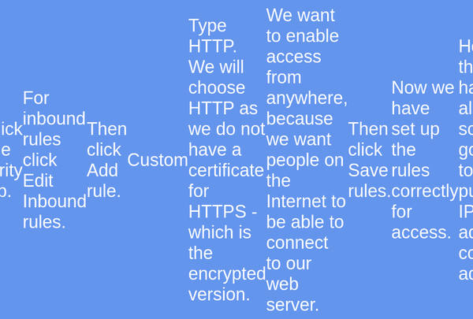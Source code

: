 
 **Amazon EC2**
 
<br>


**Introduction**

Amazon EC2 enables us to deploy virtual servers in the cloud, which is basically virtual machines. We call them instances in EC2. We can launch instances running Windows, Linux and there are even options to launch macOS hosts as well. 
AWS provide management for the underlying platform. Including the hardware, the virtualisation layer and they expose the controls for us to then deploy our instances. 
They also have a service called Amazon EC2 Auto Scaling, for automatically launching and terminating instances. Based on things like performance metrics or a schedule. So we can automatically scale the amount of instances running our application we need at any point in time.
Then we can put a load balancer in front, using the Elastic Load Balancing service as well.


**Amazon EC2 Overview**   

I'm going to cover the Amazon Elastic Compute Cloud, EC2. EC2 is a service in which we can run EC2 instances in the Cloud and EC2 instances are basically virtual servers. So when we learned about virtualization earlier, this is exactly what we're talking about here. So there's a host server in the AWS data centre or of course, there are hundreds and thousands of these things. And AWS manage those host servers and they run their own virtualization. They use a combination of Zen and Nitro, those are different hypervisors that they use. That's the virtualization layer. We then get to launch EC2 instances, we manage the instance. So here, for example, I have an EC2 instance and it has a certain amount of hardware assigned to it. Of course, we get to choose that. And the way that we choose how much hardware is assigned to our instance is by choosing an instance type.  There are instance families and then within each family there's instance types and they come with varying combinations of CPU, memory, storage and also networking capabilities. So here I've got one with Windows. There are other options as well. Mainly with EC2, you're choosing Windows or Linux. There is a version of EC2 where you can launch a MacOS operating system. It's basically a dedicated piece of hardware. It's quite expensive to run compared to Windows and Linux instances. But it is there for use cases where you need MacOS. So, essentially EC2 is a virtualization stack. It's infrastructure as a service or IaaS. AWS are managing the underlying infrastructure and all we have to do is manage from the operating system upwards. So we get to launch our instances, choose the operating system, choose what the hardware is that we want to be assigned depending of course on our workload and our requirements. And then we manage that operating system and the applications that are running on top of it. 
 ![3](https://github.com/user-attachments/assets/b9d254db-ebb0-4abb-90a5-e664898ba748)


Networking is quite important to understand when it comes to EC2.So let's just look firstly, at the IP address options. We can have a public IP address. If you launch an instance into a public subnet, we'll cover that more shortly. Then by default, it's going to receive a public IP address. Now that means that you can communicate on the internet and you can also have your instance accessible from the internet. So if it's a web server, for example, of course, that's what you're going to want. Now, the thing to know about the public IP address is that they are lost when the instance is stopped. So, if you stop and start your instance. It's going to gain a new public IP address. These are for public subnets, there's no charge for using them and they're actually associated with a private address on the instance. In fact, in the operating system of the instance, if you try to find out what the IP address is, by running a command like ip config or if config, you're not going see the public address.  It's actually mapped externally to the operating system through the elastic network interface. What you will see on the instance is a private IP address. So all instances always have private IP addresses and those are retained when the instance has stopped and then started back up again. And therefore for public and private subnets, it doesn't matter. You always have private addresses. The third type of IP address is the Elastic IP address. This is a static public IP address. So if you need a static public address, then this is what you need to use. Now, you are charged if they're not used. So if you have an Elastic IP address, but your instance is not running or it's not associated with an instance or a Load Balancer, then you are actually imposed a small hourly charge. Also, even while your instance is running. If you have more than one Elastic IP address associated with it, you do pay for those additional ones as well. Now these are again like the Public IP, they're kind of externally mapped through the elastic network interface. So your operating system still has to have the private IP address. And there's an association between the two. These can be moved between instances and elastic network adapters as well.
![1](https://github.com/user-attachments/assets/f80346a2-680c-4f40-be56-6f1ddf15b625)

 


So let's have a look at public and private deployments. Here, we have a VPC, we have an availability zone and we have a public and a private subnet. When we launch our instances, we can choose which subnets and which availability zones we want to launch them into. So here I've launched one in a public subnet. So it's going to have either a public IP or an Elastic IP associated with it. We then have something called an Internet gateway. This is attached to the VPC. The Internet gateway is the pathway out to the internet. Now, subnets have route tables associated with them. This one here you can see it has a local route that's for the overall IP address block range for the VPC. That's called the cider block. So this is the cider block of the VPC. And what this means is that any connections to any IP addresses within this range are going to be routed internally within the VPC locally. Then everything else, the all zeros means everything else is going to go to the Internet gateway ID that's going to actually map to a specific ID for the individual Internet gateway that's associated with this particular VPC. So now the instance can communicate via the Internet gateway out to the Internet. Now, because this is an instance in a public subnet, we can also connect from the Internet to the instance. So if it's a web server, for example, then computers on the Internet will be able to communicate with it and they come in through the Internet gateway. 
 ![3](https://github.com/user-attachments/assets/4929e01c-bf9c-4480-9385-ee016bbe4c58)



Now we can also launch our instances into private subnets. When we do that, they won't have any Internet connectivity at all by default, and they'll only have private IP addresses. There are no public addresses assigned in a private subnet. Now, that's good for many use cases. We want to use this as much as possible. We want to deploy our instances into private subnets whenever we can, even if they're public facing, because we can put a load balancer into the public subnets. So that's a topic for later on. But you want to try and use private subnets as much as possible for security reasons. Now, sometimes our instances still need to connect to the outside world. They might connect to a public service or they might just simply need to download some updates from the Internet. For that we can deploy something called a NAT gateway. This is an AWS managed device. The private subnet will have a separate route table because we don't want to have the Internet gateway id in the route table that's associated with the private subnet. So we always create separate route tables for the private subnets. And now what we're going to do is say that everything else. So everything outside of the local address range is going to go via the NAT gateway. So then what happens is the instance is going to connect using private IP addresses to the NAT gateway. But the NAT gateway also has an Elastic IP. So a public IP address which allows it to communicate with the outside world. So the outbound traffic can now go via the NAT gateway. But there's no inbound connectivity allowed to the EC2 instance. NAT gateways only allow outbound traffic. So those are a few fundamentals that are important to understand. Of course, the next thing to do is to go and start launching EC2 instances to see this service in action.









**Launching Amazon EC2 Instances**

We are going to launch virtual servers on AWS using the Amazon EC2 service.
We will launch a Linux instance and a Windows instance.

When we are launching EC2 instance, we need to first select our instance type.
There are lots of different instance types and they come with varying amounts of CPU, memory and storage. So we will pay depending on the amount of those resources we require. 

The instance type defines the hardware profile and therefore the cost. We also need to select an Amazon Machine Image (AMI). The AMIs defines which operating system we want to use and how it is being configured. It might have for example an application pre-installed on it. You can choose an AMI that has Windows with a Microsoft SQL Server database installed, as an example.
So the AMI define the configuration of the instance, including the operating system and any software that is installed. And how the virtual drives, the EBS volumes are defined. These are backed by what is called a snapshot. So the actual data is stored in a snapshot. Snapshots are actually taken from live instances, as a kind of backup. Then we create an AMI from them and we can keep launching more instances that are the same as the original. So a snapshot is a point in time backup of an EC2 instance. Once we have done that, we can create our own customised AMIs. So for example we might launch an existing AMI, we might make some customisations to it. And then create our own AMI that we can then launch instances from, later on. 

![3](https://github.com/user-attachments/assets/29c7adf6-90b6-472e-bbcc-6c9f5f994b8f)






In the Amazon console – go to EC2.
Click on Launch Instance.

![4](https://github.com/user-attachments/assets/4e0861a6-e8b0-4f0d-b03d-7f324c37c6c5) 

You can name your instance if you want – it is optional.

![5](https://github.com/user-attachments/assets/294df4f4-ec12-4281-8e19-2ddde3adb022)

Further down, you can see the Application and OS images (Amazon Machine Image)
By default it selected the Amazon Linux – that is a version of Linux that has been customised by AWS. It includes variety of things, like certain agents and the command line interface for AWS. The Amazon Linux AMI has been customised by AWS and it includes certain agents and the AWS command line interface. 

Here we have chosen the Amazon Linux 2023 AMI, which has been selected for us.

![6](https://github.com/user-attachments/assets/10c24271-da78-4764-b453-a13511008343)


 
It says free tier eligible – which is good news.


If we scroll down a little, we have the instance type.

![1](https://github.com/user-attachments/assets/9ecbcb39-1e52-418f-a6b7-8cc2e52aff87)


 
The t2.micro has been selected by default. (Also free tier eligible)

If you want to change it, you can click the little arrow. 

![2](https://github.com/user-attachments/assets/44950845-0f1f-4561-926a-fc0c156aa0f9)

 

And you can choose from the list of options. But we will leave it as is.

![3](https://github.com/user-attachments/assets/e84dd512-57f6-45f6-86ce-c68861a75c7f)

 


Next we have the key pair. Key pairs are used for connecting to our instances using the secure shell, if we are connecting from outside AWS.

![4](https://github.com/user-attachments/assets/a8217238-019e-4af3-b7c7-af95f17c5010)

 

But we don’t have any key pairs, so we will create a new one.

![7](https://github.com/user-attachments/assets/8cd32cef-3064-48b6-b69b-2315eb50db3f)

 


We will leave the default RSA and .pem.

![1](https://github.com/user-attachments/assets/a4bc0d69-10fd-43cf-ada1-55bbf28f5306)

 

We will give it a name that is descriptive. For example dct-lab-training-us-east-1. (Suggest you name it to your region, if you decide to go by region or something else that is descriptive)

![2](https://github.com/user-attachments/assets/54c427aa-ec85-4dea-8f62-4c303b1d0d7f)

 
Then click create.

![4](https://github.com/user-attachments/assets/c17111a1-4cd7-4e95-9699-16ce94c94017)

 

What will then happen is it will download a file to your computer. It is using cryptography – public and private keys. The private key is being downloaded to your computer; it is probably in your downloads directory. 
Make sure you move it somewhere, you can find it later on and where it is kept securely - because it is sensitive information. Anybody with that particular file will be able to connect to your instances and manage them. 

Next for network settings we will leave some of the defaults here.

![1](https://github.com/user-attachments/assets/cf1728f3-e659-45c4-8fb8-73653ac0d4ce)

 
But we need to create a new security group.
If you do it from here on the console, it will give it a weird name. 

![1](https://github.com/user-attachments/assets/c9fcc883-a755-4d65-bc4c-fafa516da79e)


So click on Edit
 






Then you can give it a name.

![2](https://github.com/user-attachments/assets/389f508b-364b-47fb-b44c-6474e67fd783)

 

We will call it – WebAccess.

![3](https://github.com/user-attachments/assets/613e814e-3f91-4e34-b35a-3b030e38bdf8)

 

We will copy the name into the description.

![4](https://github.com/user-attachments/assets/1b74004d-8912-429c-ba6c-fd7595a71e2a)

 

Then we have ssh – secure shell

![6](https://github.com/user-attachments/assets/880a5c92-96fd-48df-944b-d615ccb92a3b)

 

It’s going to allow any source address. The 0s mean any source IP address.

![1](https://github.com/user-attachments/assets/ae13282c-e6e5-4399-9a65-f2839916e5ec)

 



Scroll down a bit and leave the Configure storage section as defaults.

![2](https://github.com/user-attachments/assets/1ff6bf32-b359-48b1-bb69-9084427ffb6c)

 

That is all we need for now. There is some advanced details/options. We will look at that in another lesson. 

We just want 1 instance and the summary is fine.
Then click Launch instance.

![3](https://github.com/user-attachments/assets/76c21a38-6a65-464b-b5cc-bfc94764b7e9)

 







So the instance is launching. 

![4](https://github.com/user-attachments/assets/e42a3c8c-51da-4d22-a289-c61a29681e19)

 

We can click on View all instances, and we can see it is pending. That should change to a running state soon.

![5](https://github.com/user-attachments/assets/51f0a9da-e9ed-4854-87f7-db2caba8cd9c)

 

You can see lots of information by clicking on the instance.

![6](https://github.com/user-attachments/assets/ef0b99d9-87a7-48fa-9028-a807e148a7fc)

 
Now you can see its Instance ID – a unique identifier. Public IP address, the Private IP address. It also has a Public and Private DNS name that we can use. 





There are also varies tabs for Monitoring information. We can see the Security group we assigned. It is essentially the firewall that is allowing access on port 22 in this case.

![7](https://github.com/user-attachments/assets/3fd2a354-0a9b-4d24-beb9-0b7dcf3cfe68)

 

There is lots of Networking information. We can see it is in the us-east-1d Availability Zone.

![1](https://github.com/user-attachments/assets/7a01084d-7a77-4285-9c9f-cf53821f915c)

 

This will be deployed in our default Virtual Private Cloud.

![2](https://github.com/user-attachments/assets/d3ed7a24-036e-4c22-aa59-bab1d8b84184)

  


This is running – lets launch another instance.

![3](https://github.com/user-attachments/assets/3e738192-a2c9-4218-9a55-5f4af7646549)

 


We will call it Windows-Server.

![4](https://github.com/user-attachments/assets/0a07bef0-5ceb-41fb-bdd6-79b9f32d7f04)

  

Scroll down and chose the Windows AMI

![5](https://github.com/user-attachments/assets/34976161-2ccd-4dc6-adb2-3e017528419e)

 

If you were to click Browse more AMIs.

![6](https://github.com/user-attachments/assets/1c62efb7-144b-4427-9bb2-c3dc05322f0c)

 

---------------------------------------------------------------------------------------------------------

You are able to see Quickstart AMIs, My AMIs, AWS Marketplace AMIs and Community AMIs.

![7](https://github.com/user-attachments/assets/fca583ac-43c3-4ed6-a4aa-396c1617d2ad)

 

My AMIs is if you have your own custom AMIs.
AWS Marketplace AMIs – this will show you lots of AMIs that includes varies software like VPN servers, Backup & Recovery software, networking, firewall – like Palo Alto, Splunk Enterprise etc. That are built into the instance. You will typically pay higher rate for these, because the software charges are going to be included, however that is not always the case.
CommunityAMIs which are AMIs that people in the community have created and shared for everyone else to use.

![8](https://github.com/user-attachments/assets/40453c1f-4c5d-4568-ad13-167d1e2cf967)

 
----------------------------------------------------------------------------------------------------------------









We will go back to this screen and click on Windows.

![9](https://github.com/user-attachments/assets/d6a3d644-f62a-4d86-b9a6-0b5065b37cd3)

 
It chooses the Microsoft Windows Server Base. 

Again we will select the t2.micro

![1](https://github.com/user-attachments/assets/7b156ba4-ad47-44ba-ad65-af8855520698)

 

For the Key pair, it is very important for the Windows instances that we select this.

![2](https://github.com/user-attachments/assets/2d154455-2f50-448c-8e41-ab75f0673e25)

 


We don’t always need to assign a key pair for our Linux instances, because we can often use a service called CloudShell to connect to them. If we want to connect using the secure shell protocol. 

For Windows, in order to retrieve the password, we have to have a Key pair assigned.






Under Network settings we will select an existing security group and choose WebAccess.

![1](https://github.com/user-attachments/assets/b7930907-028c-4683-8787-a0157a60f939)

 

In this case WebAccess does not have the rule that we need to connect to Windows at this point in time. So we will edit that in a moment.

That is all you need for now so click on Launch instance.

![2](https://github.com/user-attachments/assets/651d853f-f64a-45d5-9c12-4c4311e062cd)

 


And we will have our Windows instance up and running shortly.
 
![3](https://github.com/user-attachments/assets/bf1879d4-ef64-44b2-8439-0084ca77d5c5)





I need to be able to connect to my Windows server and want to use the remote desktop protocol.
Under Security I can see that I have a security group and which has port 22 open.

![4](https://github.com/user-attachments/assets/c53fc494-b224-4d06-94ca-713b2ffa16a9)

 

That is not for the remote desktop protocol that is for the Linux server when we use the secure shell protocol. 

You can click on the security group to edit it.

![5](https://github.com/user-attachments/assets/07e7be32-c66a-42e3-bd84-9a35bf2f126a)

 
Or on the left hand side under network and security you can select security groups.

![6](https://github.com/user-attachments/assets/c5f60f50-bc19-4004-807c-7ba19085b49e)

 

And you can find the same security group here.

![7](https://github.com/user-attachments/assets/8f487c5b-57bc-41db-a7c9-307bbf5989ce)

 
We will click on the relevant security group ID.

![8](https://github.com/user-attachments/assets/aa618b4e-e61c-4a95-ab56-1bbdb0cbb5fe)

 


We have Inbound and Outbound rules.

![9](https://github.com/user-attachments/assets/e72832a5-6c82-48c7-912d-f99648fa88eb)

 

I only want to edit the inbound rules at the moment.
So we will click Edit inbound rules.

![1](https://github.com/user-attachments/assets/fe1c170d-4a1e-4cf2-a89c-005bf00e3533)

 

Click Add rule.

![2](https://github.com/user-attachments/assets/e6e62b61-3156-4fee-922e-8c35ebe77610)

 
Click on the drop down.

![3](https://github.com/user-attachments/assets/d798675e-5168-4bb8-ac52-41763335fab9)

 

Type in RDP to easily find the RDP protocol.

![4](https://github.com/user-attachments/assets/4ab14ca7-b5c6-42d8-b0b7-d771a529faf2)

 

Which will allow access on port 3389 and select to Anywhere IPv4.

![5](https://github.com/user-attachments/assets/a49fd6cb-9031-4427-9680-5b07274a48d1)

 

Allowing any source address.

![6](https://github.com/user-attachments/assets/a2f179d7-9234-4c44-a83d-1d743dbbacc3)

 
Then Save rules.

![7](https://github.com/user-attachments/assets/8873d8b1-7502-4e95-a07c-ab0e1262b1a4)


 




**Connecting to Amazon EC2**

Here we will connect to our EC2 instances using the secure shell protocol and the RDP protocol. 

Make sure your Windows and Linux instances are running in EC2.

Back in the EC2 management console, I have selected the Linux server.

![1](https://github.com/user-attachments/assets/060d91fc-6eba-402c-ac0c-80fd300e2a43)

 


We can see that we have a public IP address and a public DNS address as well.

![2](https://github.com/user-attachments/assets/8e90d9e7-4074-49d9-8e98-5a5af6482cab)

 

So if we want to, we can use those to connect from the outside world.

Let’s have a look at the varies different ways we can connect.
If I click on Connect with the instance selected.

![3](https://github.com/user-attachments/assets/91b2dc8e-dc9e-4085-96d8-6f887033df1e)




We can now use the EC2 Instance Connect.

![4](https://github.com/user-attachments/assets/6f6d7060-a481-4be3-bfaf-006bde33ce27)

 

Or we can use Session Manager, this is using the Systems Manager service.
It is one of the features of System Manager. 

![5](https://github.com/user-attachments/assets/710a58ed-8513-45f2-bc18-04fb1e7e68da)

![6](https://github.com/user-attachments/assets/2cf2d006-face-4c27-955d-8022f989b219)


 
 
Gives us a very secure way of connecting, without opening any ports. 
We then have the SSH client, if you want to connect from your home computer, this is what you could use.

![7](https://github.com/user-attachments/assets/7c18b987-5676-49fa-92da-a17a191a2f43)

 
You would need your private key file.
Earlier we created a Key pair and it downloaded a file to our computer, that's the private key file. 
It actually gives the full command. The command is ssh –I “then the name of the pem file” that was the file that was downloaded, the key pair. Then ec2-user@ then we have the public DNS name or this could be the public IP address.
This would be the full command you need to connect from your home computer.

![8](https://github.com/user-attachments/assets/30563623-05f7-46da-b1ca-a123ab847f40)

 

It is recommended that if you are using Windows, that you install an SSH client. It is a feature Windows, so you just have to Google how to do that for your particular version of the operating system.

If you are on a Mac for example, you will always have a SSH client installed – same with Linux.






However, we are going to use the EC2 Instance Connect.

![1](https://github.com/user-attachments/assets/686c3aa2-c6b0-4785-aaba-27ad602dcdaf)


![2](https://github.com/user-attachments/assets/1de81852-3afd-48f7-9514-47ed0a3733f9)



 

We are going to use the connection type on the left.
The right hand one is for where our instances are within a private subnet – we would have to create an endpoint first.

However, our instances have been launched into the default VPC – which by default has public subnets only. That means that they have public addresses and we can connect to the instances directly from the internet.




The username has been specified as ec2-user - which is correct.

![3](https://github.com/user-attachments/assets/fdb9ef67-356e-408f-9ebd-469cd757bc41)

 

Then click on Connect.

![4](https://github.com/user-attachments/assets/178f91d6-7c9c-47ca-a0b6-27d9025607c7)


We are now connected to the command line on my EC2 instance.

![5](https://github.com/user-attachments/assets/cad5bf3b-22d9-4a23-bc3f-4c121b80286b)

 

If I were to run ifconfig, it shows me the IP addresses associated with the instance. 
Also, I should be able to ping google.com and get a response. That proves I can actually connect, and I would have to hit Ctrl c to stop the ping.

If you were to have any issues here, a little red banner comes up, saying it can’t connect.

There are two main things which you need to check. 









Firstly, you do need to have public IP address. 

![6](https://github.com/user-attachments/assets/e4b98c5b-655a-43f2-a65e-e6bb4d5b77f5)

 

Secondly, your instances must have port 22 open in its security group.
Click on Security, port 22 with the Source, should be all 0s. That is any source address. If you have those two selected then instance connect should work – with the Amazon Linux AMI.

![7](https://github.com/user-attachments/assets/db1066d4-3aa1-4819-85bc-1522e975cfde)

 
Now we are free to manage the server from the command line.

![8](https://github.com/user-attachments/assets/636364fb-b0ee-45cd-92d4-d10bfe11a017)

 

Next we will move on to Windows.

![9](https://github.com/user-attachments/assets/3b799e25-88fe-4178-b261-35e1fe542ca6)

 
For Windows we will select the server and click on connect.

The options are slightly different now.

![1](https://github.com/user-attachments/assets/e5add1a0-883e-4a52-847f-ac93d03ee8be)

 
There is an option for Session Manager – for remote PowerShell on the command line.
But we will use the RDP (Remote Desktop Protocol) client.

![2](https://github.com/user-attachments/assets/10630ef5-9c0f-4399-9ac1-2fe001f4b5d5)

 
What we can do here, is to download the remote desktop file. That will download a file to our computer – which we can utilise. Or we can add the information directly. 
For this exercise however, you will need the RDP client (software) on your computer.
If you are using Windows – it is easy – as there is already a RDP client installed. 
If you are using Mac, then you would have to download an installer. (on the Internet just search for RDP client Mac installer)

What we need to do is to Get password for login. 

![3](https://github.com/user-attachments/assets/ba1515df-c91a-41c8-86b6-ed2f7e06f9ef)

 

Firstly, however we will copy the Public DNS name. 

![4](https://github.com/user-attachments/assets/eee0f91e-9a24-42e4-bb06-99eacfe2817f)

 

We can see the username is Administrator.

![5](https://github.com/user-attachments/assets/ba1836e5-f472-4721-9466-0f8ac32eac3f)

 

Now with your remote desktop software, click Add PC.

![6](https://github.com/user-attachments/assets/b206d3bf-0342-4a69-99a7-5c0aed893f7d)
 
![7](https://github.com/user-attachments/assets/86524ea5-c967-436f-b78f-f107c9adba1d)


Enter this as the PC name and click on Add.

![1](https://github.com/user-attachments/assets/2f469ac1-02ec-40f7-8e23-ec647221a0a9)

 

What will happen now, it is going to connect and it will ask for the username and password.

![2](https://github.com/user-attachments/assets/d827ef69-56d5-40ab-b079-c74ae10855d3)

 

But we need to go and retrieve the password first, so click cancel – till we have that information.



To retrieve the password, click on Get password.

![3](https://github.com/user-attachments/assets/7713f4df-9a87-49a7-b75e-192ed3d4c76f)

![4](https://github.com/user-attachments/assets/08fe6396-4fa3-48b5-bf04-50926efd30cd)


Now we need to upload the private key file.

![5](https://github.com/user-attachments/assets/7485731f-848a-4801-bec4-24931b7f352a)

 

Here I have uploaded my private key file. That is the one you have downloaded previously – when you created the Key pair.

![6](https://github.com/user-attachments/assets/f74df4a7-8b11-4d4e-8a8d-ff87d2e97640)


You can select the file and it going to download all the contents for you. 

![1](https://github.com/user-attachments/assets/be7078e6-badf-413c-a308-d6f3b5c2215c)

 
Then click on Decrypt password.

![2](https://github.com/user-attachments/assets/f1f0610f-8ea6-454c-97c1-a2a4edff6f1b)
 

Now we are able to see the password.

![3](https://github.com/user-attachments/assets/e104b4eb-6859-4c30-8c50-2cd9b4654eec)

 

We know the username is Administrator, so copy the password.

Back in the RDP client – we will double click and put in the Administrator username and put in the password.

![4](https://github.com/user-attachments/assets/04f32b08-42df-4dc1-a55e-3634a51d0d3c)

![5](https://github.com/user-attachments/assets/02a33a7a-a528-4ae9-8653-e94423522505)

 
 
Click continue.

Then continue again.

![6](https://github.com/user-attachments/assets/d6141c23-4732-4675-9ee8-679080f9cfd2)

 

This should then connect you to the desktop of the server.

![7](https://github.com/user-attachments/assets/295378b1-bed6-4aae-a98c-486aab1649c1)

![8](https://github.com/user-attachments/assets/79c5aa44-51fb-45f9-aa0b-ef4124873c39)

 

We are being logged into the desktop of a Windows server on AWS.

![9](https://github.com/user-attachments/assets/f341690b-ee7a-467b-9be3-f92bb1abd63c)

 

So here we have the Windows desktop, and this server is now ready to administer.

![1](https://github.com/user-attachments/assets/98530297-bed2-45be-8511-b0f6ee913f7c)






As with the Linux server, it needs to have a certain port open so if it failed, you can go back and check -  by clicking on your Windows server.

![2](https://github.com/user-attachments/assets/5b89ce44-3acc-468f-a3ae-a78e6a44bbc1)

 


Select Security.
Make sure that port 3389 is open and the source has to be from anywhere. This is the Remote Desktop Protocol. 

![3](https://github.com/user-attachments/assets/33097f96-ed37-487c-9d27-cd9630965680)

![4](https://github.com/user-attachments/assets/782e2f2e-3177-45fe-9837-4c3c9954ec4f)
 


We have now launched two virtual servers in the Cloud, running Windows and Linux.


In your instances - under instance state (top menu), you can stop or terminate your instances.

![5](https://github.com/user-attachments/assets/3fdfb032-3461-44a8-9ab9-23170f07081f)

 
This means that you are not going to pay for the running compute and memory. You will still pay for the storage that is allocated to this server.

You can reboot instances and terminate instances (this essentially deletes them).

![6](https://github.com/user-attachments/assets/aeaf9599-d9fb-48f8-83f8-40b7061069ab)


When you click terminate, you’ll see that the instance changes to a terminated state quickly.

![7](https://github.com/user-attachments/assets/640935b6-4a82-468d-a7ae-d1037a82e1d2)

 
It will stay in the console for a while. Don’t worry about it, it will disappear after a little while.

The other thing we can do, in terms of administration, is under Action, there are a variety of settings.

![8](https://github.com/user-attachments/assets/cd53da76-ff06-4398-a7b9-614b1d88fe7f)

<br>
<br>

**Access Keys and IAM Roles with EC2**

I'm going to talk about Access Keys and IAM roles. Two different ways that we can actually supply permissions to Amazon EC2 instances.   Here we have an instance in a public subnet and AWS CLI has been configured with access keys, because we want to work with a S3 bucket from the command line on this particular instance. Now the actual access keys are associated with an account. So whichever account created the access keys, that's the account they're associated with and they pick up the permissions assigned to any permissions policies assigned to that IAM user. So essentially through this IAM user, we've created access keys, we've configured the command line interface on the instance with those access keys. So now whatever commands we run on that instance, will have the same permissions as that user would have. So now we've found a way to give our instance permissions.  Problem is when we use access keys, these are long term credentials and we want to try and avoid using them as much as possible. Because if they're compromised and someone gets access to those keys, they get access essentially to our account.  And they are actually stored in plain text on the actual instance itself. So not really the most secure configuration.  
![1](https://github.com/user-attachments/assets/da742aac-8693-4ce9-b235-12e504d720a0)


Instead, what we can do is we can utilise IAM roles.  Roles have policies assigned to them. So now we can supply the permissions that we want our instance to have. There are no credentials stored on the instance. So we don't have that security exposure that we have with those access keys. Now, the instance is going to assume the role and gain the access permissions that it needs on the S3 bucket.  So two different ways of performing the same thing. But the second way, this way is more secure than using access key. So we want to try and use this method whenever we can. One thing to note when we're using IAM roles is it is utilizing the AWS security token service, AWS STS, in order to gain credentials. So it's actually gaining essentially access keys. But those access keys have a much shorter expiration and the instance will automatically renegotiate with STS and get some new credentials before they expire. So it's all happening automatically in the background. And those shorter term credentials are of course more secure than if we have the long term ones stored in plain text on the computer. So this is the best option we're going to use these as much as possible. 
![2](https://github.com/user-attachments/assets/8ce56d01-b4cd-4498-9f62-4509b212a282)

<br>

**Practice with Access Keys and IAM Roles**

We're going to work with Access keys and IAM roles on Amazon EC2 instances. So let's head over to the console, back in the console -I still have a Linux server running has a public IP address and I'm able to connect to this instance.

![1](https://github.com/user-attachments/assets/e7a24c73-da97-42dd-b7a8-880e7e7eea94)


So let's go ahead and connect using EC2 Instance Connect. 

![2](https://github.com/user-attachments/assets/027c1cb4-ab26-4147-856c-23889d7a2cbd)

![3](https://github.com/user-attachments/assets/880d00f0-1a08-43e8-93fb-bc93619fa329)
 

So I'm now logged into the console. I can run commands on Windows.

![4](https://github.com/user-attachments/assets/fd4e30b2-d42e-48d7-afae-38ebd7b8d9f2)



Now, the great thing about the Amazon Linux 2023 AMI or one of the great things is it has the AWS command line interface already installed. So I can run commands like aws s3 ls. 

![5](https://github.com/user-attachments/assets/0c1db074-a89c-4220-8a6a-819c20babdee)

 

But when I do so, I get this message unable to locate credentials. You can configure credentials by running aws configure. So it basically means we do not have any permissions. That makes sense. Even though I have permissions under my user account.  Linux, the operating system does not have any permissions. That's a good thing. We don't want it to inherit permissions from us. In fact, we're actually logged in as a user called EC2 user. That user account does not have too many permissions on Linux. Certainly doesn't have any permissions to any AWS services. So, what we need to do is supply those permissions. Now, there's two ways of doing that. One is through access keys. That's when we use the AWS configure, the other is an IAM role. So let's head over to the IAM service and open that up in a new tab.

![6](https://github.com/user-attachments/assets/66c5976d-7fc7-4aef-a624-94d5af02a719)

 

And what I need to do, to get some access keys. 

![7](https://github.com/user-attachments/assets/ffe80158-de1a-48e9-9154-b18c1b272b80)

 

I'm going to click on users, choose my user account, go to security credentials and then we're going to come down here to where it says create access key. 

![1](https://github.com/user-attachments/assets/5e120891-74da-47e9-bca7-3e4810d93644)
 
![2](https://github.com/user-attachments/assets/01c96b70-82c1-4530-8e5c-734b7f8811d2)
 
![3](https://github.com/user-attachments/assets/8ee92d07-51a4-4e45-ba30-17cec54a6ee9)

 

I'm going to choose Command Line Interface (CLI) as the use case. 

![4](https://github.com/user-attachments/assets/d307664f-9f50-4d02-9fb7-22042688fe21)

 

And straight away you can see there's a bit of a warning here. There's better ways of doing this and there certainly are. This is not the recommended way to actually administer your servers or provide permissions to your servers so that they can access AWS applications. The role is the better way, for now I'm ok with this because I just want to demonstrate it to you. Let's click on next. I don't need a description and create access key.

![5](https://github.com/user-attachments/assets/ccf38912-12cf-4089-bdaa-2175bd472a59)

 

Now this information is displayed to you now.

![6](https://github.com/user-attachments/assets/471939eb-72b5-4586-a28e-74a9a1216449)

 

You can retrieve the access key later on. You can only retrieve the secret access key now and optionally you can download it. This is very important information. This is essentially like a user name and password. Because anyone with this access key and secret access key are able to perform API actions in your account and they will inherit your user permissions. So very dangerous. Watch out for that. 
Now, I'm going to copy the access key come back to the server and I'm going to run that AWS configure command. 

![7](https://github.com/user-attachments/assets/5c796df0-b4b3-4913-b7f6-0e662d29e3e8)

 
It's now going to ask me for the access key ID, I'll paste it in. 

![8](https://github.com/user-attachments/assets/6d723c3d-716c-4c52-900e-e036f73218fe)


 It's going to ask for the secret access key.

 ![9](https://github.com/user-attachments/assets/99137df9-710f-438f-9aa4-429e3e38ae9a)

 

I'm going to copy that come back, paste it in and then it wants the region name or the default region.

![1](https://github.com/user-attachments/assets/ea91a182-ae53-4329-85dc-b482c072c69f)

 
I'm going to set mine to us-east-1 with dashes in between and press enter and enter again. So now let's try and rerun that command from earlier aws s3 ls and no response there. That actually means that we didn't get an error. That's good news. So that just means we now have permissions. In fact, I can run a service like aws s3 mb to make a bucket. 

![2](https://github.com/user-attachments/assets/0b2175d5-c5d9-4eda-a035-ad0263b2a3b7)

 
This will create a container. I'll call it my bucket and then make it unique with a bunch of random characters that creates a bucket which is basically like a folder that you can store data into. So now when I rerun that command, it actually comes back with a response and it shows me the buckets in my account. 

![3](https://github.com/user-attachments/assets/95538627-7e19-4f79-b974-f77b778debc0)

 
So that's just proven that we now have access to AWS services. Sounds good. However, there are some security problems here. If I change directory to this weird directory path, we can see and by the way that's the ~/.aws. And now we can see these two files, config and credentials. Interesting. What's in those? I'm going to use the cat utility. So cat config and in here we can see some of that information I entered when I ran aws configure, the default region that we specified. But what about the other one, cat credentials. Now I can see my access key and my secret access key. Remember, this is highly sensitive information. It's there on the hard drive of this computer. 

![4](https://github.com/user-attachments/assets/d6468dfe-22ca-4e3f-8f00-68c4f38644f0)

 

It's there in plain text for anyone who can get into this user account. If there was some kind of compromise of the server and they found this, they've now compromised your entire AWS account. So it's not really very good. Here's what I'm going to do. I'm going to change directory up a level.  

![5](https://github.com/user-attachments/assets/aa391d1a-bb3f-4345-b68b-da3433d8fe11)

 

So now we've got those two commands. Let me just clear screen. So now I'm back in my user directory. I am going to run rm –rf ~/.aws/*. So that has removed those credentials. Let's rerun aws s3 ls. 

![1](https://github.com/user-attachments/assets/f823a513-52d4-46ff-a49c-9eb78a17c6c2)




No credentials. They're gone. Now, let's do it the better way. Let's go back to IAM and we're going to use a role. Now, I've actually shown you my access keys, which is not very secure of course. Because that's very sensitive information. So what we can do with our access keys is we can always deactivate them and after you've deactivated them, you can delete them. 
 
![2](https://github.com/user-attachments/assets/0d629ddb-d961-4d6a-b486-4673a2e967c2)

![3](https://github.com/user-attachments/assets/7b3aa54f-7294-4348-b33e-be9c86d3ec6d)
 
![4](https://github.com/user-attachments/assets/ad4e3831-8b3b-4bd1-b606-1c0fa27d55ac)

![5](https://github.com/user-attachments/assets/4198bc1c-c242-458a-b424-2e211e48b039)

![6](https://github.com/user-attachments/assets/30eacf22-4793-4672-abfd-aab9aa7f25ff)


 
So now it's no use to anyone. So let's just copy this into the confirmation delete. Now, my account is secure again. 
 

So let's go to roles. 
 

We're going to create a roll for EC2and here we're going to choose the AWS service this time. 
 












So under use case with AWS service selected, I'm going to type EC2, choose EC2and then I'll leave the default option. 
 

Click on next. 
 
Now, I need to supply some permissions. Let's provide AmazonS3ReadOnlyAccess. 
 









It's a useful permission to have. I'll call this one S3ReadOnlyand then it's just scroll down. 
 

We can see a couple of things here. 
 
So the trust policy is very important. Remember, the trust policy with a role defines who is allowed to assume the role, who is able to perform this action, sts:AssumeRole who or what. In this case, it's a service. So it's the principle is a service and it's EC2. And when EC2 assumes this role, they will, it will gain these permissions.
 
So let's create the role that's done. 
 

 


Now, we need to go back to EC2. Select the instance, go to Actions, Security and Modify IAM role.
 

Now, the roles that appear here are the ones that have that trust policy. 
 
So we've just got the one at the moment S3ReadOnly. Choose that option, select update IAM role and that's done. 
 

 

That should take instant effect. Let's rerun that command and now we get our bucket returned. 
 
So now we have credentials again. But guess what? There's nothing on the hard drive of this computer that, that directory with the credentials in does not exist anymore. I deleted those files. They're gone. My hard drive is secure. There's no plain text data stored in here for credentials that will essentially supply people access to my account. So much better to use roles which leverage those temporary credentials which don't get stored on the computer. So that's it for this lesson. I will leave that role where it is because it is useful. Sometimes we'll use it in other labs, but I'm finished with this particular Linux server. So I'm going to terminate this instance and that's it. We're all cleaned up.
 

 

 



Create a Website with User Data

In this lesson we are going to launch an EC2 instance using user data. The user data is going to install a website on the server.
User data is a way that we can supply lines of code that is executed in the form of a script, as the instance is launching for the time. 
This only ever happens, the first time the instance actually launches. 
Here we can see a simple script that is going to install a webserver on this EC2 instance. So the code is run when the instance starts for the first time only. Then the instance is launched, the user data has run and so a website is installed.
User data is limited to 16 KB, but that is quite a lot of room to run some code as we launch our instance.
Batch and PowerShell scripts can also be run on Windows instances. 
What we will do is go over to AWS console and we will launch a Linux instance, with some code that is going to install a customised webserver.
 















We will go over the AWS console and launch a Linux instance with some code that is going to install a customised webserver. 


#!/bin/bash

# Update the system and install necessary packages
yum update -y
yum install -y httpd

# Start the Apache server
systemctl start httpd
systemctl enable httpd

# Fetch the Availability Zone information using IMDSv2
TOKEN=`curl -X PUT "http://169.254.169.254/latest/api/token" -H "X-aws-ec2-metadata-token-ttl-seconds: 21600"`
AZ=`curl -H "X-aws-ec2-metadata-token: $TOKEN" http://169.254.169.254/latest/meta-data/placement/availability-zone`

# Create the index.html file
cat > /var/www/html/index.html <<EOF
<html>
<head>
    <title>Instance Availability Zone</title>
    <style>
        body {
            background-color: #6495ED; /* Cornflower Blue - a darker shade */
            color: white;
            font-size: 36px; /* Significantly larger text */
            display: flex;
            justify-content: center;
            align-items: center;
            height: 100vh;
            margin: 0;
            font-family: Arial, sans-serif;
        }
    </style>
</head>
<body>
    <div>This instance is located in Availability Zone: $AZ</div>
</body>
</html>
EOF

# Ensure the httpd service is correctly set up to start on boot
chkconfig httpd on










Explanation of the code:

This line will update the system with the latest patches.  -> yum update -y
Then we will install httpd the Apache webserver. -> yum install -y httpd

Then using the system control we will start the Apache webserver and enable it so it starts again after a reboot. 
->    systemctl start httpd
         systemctl enable httpd
 
The next section of code is going to assign a couple of variables. 
Firstly ->  TOKEN=`curl -X PUT "http://169.254.169.254/latest/api/token" -H "X-aws-ec2-metadata-token-ttl-seconds: 21600"`

This is authenticating, it is gathering an authentication token that can then be used on the following line of code.

AZ=`curl -H "X-aws-ec2-metadata-token: $TOKEN" http://169.254.169.254/latest/meta-data/placement/availability-zone`

The purpose of this line is to assign a value to the variable AZ. That is the Availability Zone. The way it does it, after authenticating using the token, it is going to call the instance meta data service - which can gather information about the instance. The instance meta data service is always available at http://169.254.169.254/latest/meta-data
Then you can find certain information by call various different paths.
/placement/availability-zone
In this case it is going to identify the availability zone the instance is in and assign it to the variable AZ.

After that we will create the index.html file. This is the web page that will be displayed when we visit the particular instance.

# Create the index.html file
cat > /var/www/html/index.html <<EOF
<html>
<head>
    <title>Instance Availability Zone</title>
    <style>
        body {
            background-color: #6495ED; /* Cornflower Blue - a darker shade */
            color: white;
            font-size: 36px; /* Significantly larger text */
            display: flex;
            justify-content: center;
            align-items: center;
            height: 100vh;
            margin: 0;
            font-family: Arial, sans-serif;
        }
    </style>
</head>
<body>
    <div>This instance is located in Availability Zone: $AZ</div>
</body>
</html>
EOF

Here we are setting some colour and formatting.
<style>
        body {
            background-color: #6495ED; /* Cornflower Blue - a darker shade */
            color: white;
            font-size: 36px; /* Significantly larger text */
            display: flex;
            justify-content: center;
            align-items: center;
            height: 100vh;
            margin: 0;
            font-family: Arial, sans-serif;
        }
    </style>


And finally, this line of code, which we will see on the page:
<div>This instance is located in Availability Zone: $AZ</div>
This instance is located in Availability Zone and $AZ is going to resolve to the availability zone of the instance. It will let us know which availability zone the instance is in.


So copy all this code:

#!/bin/bash

# Update the system and install necessary packages
yum update -y
yum install -y httpd

# Start the Apache server
systemctl start httpd
systemctl enable httpd

# Fetch the Availability Zone information using IMDSv2
TOKEN=`curl -X PUT "http://169.254.169.254/latest/api/token" -H "X-aws-ec2-metadata-token-ttl-seconds: 21600"`
AZ=`curl -H "X-aws-ec2-metadata-token: $TOKEN" http://169.254.169.254/latest/meta-data/placement/availability-zone`

# Create the index.html file
cat > /var/www/html/index.html <<EOF
<html>
<head>
    <title>Instance Availability Zone</title>
    <style>
        body {
            background-color: #6495ED; /* Cornflower Blue - a darker shade */
            color: white;
            font-size: 36px; /* Significantly larger text */
            display: flex;
            justify-content: center;
            align-items: center;
            height: 100vh;
            margin: 0;
            font-family: Arial, sans-serif;
        }
    </style>
</head>
<body>
    <div>This instance is located in Availability Zone: $AZ</div>
</body>
</html>
EOF

# Ensure the httpd service is correctly set up to start on boot
chkconfig httpd on


Go the AWS console under EC2 and click Launch instances.
 

We will name the instance WebServer.
 


We will use the Amazon Linux AMI.
 

It will be a t2.micro instance type as it falls under the free tier.
 

We don’t need a Key pair.
 


For Network settings we will select one of the existing security groups. The WebAccess group.
 
We will adjust the rules on that security group shortly.


Scroll down to Advanced details and expand it.
 
Scroll all the way to the bottom of the page.












This is where we can enter the user data. All I have to do is paste my user data in here.
 

 

Then we are going to launch the instance.
 

 

The code is going to run as the instance boots. 


Now we need to go and check the security group, as mentioned earlier.
 





So select your WebServer and go to Security.
 

We have these two ports open for management but we don’t have port 80 open which is what we need for a website. 
 


So click on the security group.
 

For inbound rules click Edit Inbound rules.
 







 

Then click Add rule.
 

Custom
 
Type HTTP. 
We will choose HTTP as we do not have a certificate for HTTPS - which is the encrypted version.
 

We want to enable access from anywhere, because we want people on the Internet to be able to connect to our web server. 
 

 
Then click Save rules.
 

 
Now we have set up the rules correctly for access.








Hopefully the code has run already, so let’s go over to the public IPv4 address, copy the address.
 


Open a new browser window and paste address into the URL.
 

It is working correctly.
 
We can see a message on the screen saying the instance is located in Availability Zone: us-east-1d










We can always validate on the Networking page.
 

So the code is working exactly as expected. It has gone through and run the code as the system launches.

If you want to view the user data associated with an instance. You can click on Action > Instance settings > Edit user data.
 

 
It tells you here that if you want to edit the instance user data, you would have to stop the instance.

That’s fine, you can do that, but it won’t run again anyway. It only runs the first time the instance launches.

We can scroll and see the user data that is being run on the system.

As we have finished with our instance, remember to terminate it.
 

 





Amazon EC2 Auto Scaling

I'm going to cover Amazon EC2, auto scaling. Auto scaling is a really important service for maintaining the availability and automatic scaling of our EC2 instances. What it does is it will automatically launch or terminate instances based on whether the instance needs to be replaced or potentially you need to increase or decrease the capacity of your cluster. So you get to maintain the availability of your application and then scale it in response to certain things like changes in demand. It works with many different services. So we have EC2, it's actually launching and terminating EC2 instances, the Elastic Container Service (ECS) where it can be used to launch or terminate the nodes on which the actual containers run and the same for the Elastic Kubernetes Service (EKS) as well. It integrates with quite a few different AWS services. A few of the important ones are firstly CloudWatch for monitoring and scaling. Your instances are constantly sending information to CloudWatch and that can be information such as metrics on the CPU utilisation, that information can be utilised by auto scaling to determine whether it needs to scale the cluster out or in, so adding more nodes or terminating nodes. We've got Elastic Load Balancing for distribution of connections. If you're automatically scaling your instances. So auto scaling is adding instances to the deployment, then you want to make sure that the load balancer knows about that so it can send incoming connections. So there's an integration there between the ASG the Auto Scaling Group and the load balancer. And EC2 spot instances for cost optimisation. Amazon VPC of course, because we want the EC2 auto scaling group to deploy the instances within a VPC and across availability zones. 
 









So let's have a look at what it looks like in a nice diagram here. So here we have two Availability Zones each with a subnet, it doesn't matter whether it's public or private. This one's public and we create an Auto Scaling Group and then we can define the number of instances we want to be running in that Auto Scaling Group. So here we might have to find that 4 is an acceptable number. That's how many we want to run at a steady state. Now, there's two different scenarios, I'm going to show you here. One is automatic scaling. So what's happening all the time is the instances are sending through information to CloudWatch. Depending on the type of monitoring, either basic or detail that's either every five minutes or one minute. So they're sending metrics to CloudWatch, things like the CPU utilisation. Now, if the metric reports that the nodes have in aggregate exceeded 80% utilisation of their CPUs. CloudWatch can notify Auto Scaling to actually add a new node. So it's going to launch a new instance into that Auto Scaling Group. And this is all happening within CloudWatch using CloudWatch alarms. Alarms get created with certain thresholds for CPU utilisation. And once those are breached, either instances need to be launched or they need to be terminated to bring the cluster back down to a number that's appropriate to the amount of demand at that point in time. So we want to cost optimise as much as we can. Now, the second scenario is maintaining availability. Of course instances can fail for some reason. Here, the status checks have failed on one of these instances. So again, EC2 Auto Scaling is able to launch a replacement because that node failed. So those are the fundamentals of Auto Scaling. It's maintaining availability and scaling based on demand. So scaling out when we need more instances and scaling back in again by terminating instances when we no longer need them. And of course, it's going to talk to the load balancer to make sure the load balancer knows where to send incoming connections. 
 








With auto scaling, the scaling is horizontal, we're scaling out. So we're adding instances or we're terminating instances. So it's providing both elasticity and scalability. Elasticity is the scaling out. But then elastic means that it's able to scale back in again as well. So we're not just adding capacity. We're removing it when we no longer need it. Auto Scaling will respond to EC2 status checks as well as CloudWatch metrics. And it can scale based on demand so the performance or we can do it on a schedule instead. So we can say, well, we know that we're going to need more capacity at a certain point in time, maybe 9 a.m. on a Monday morning when people are starting to utilise the application more. So we can scale on a schedule ahead of that point in time to make sure we've got the capacity if we want to. And it's scaling policies that we create, which define how the auto scaling group will change to demand based on those metrics or based on schedules. 
 




















So let's have a look at the config. We have something called a Launch Template. This specifies the EC2 instance configuration. Few of the things that it includes which are perhaps the most important to point out, is firstly the AMI so the Amazon Machine Image, what's the operating system and configuration of the software within the operating system that we want to use for our instances. So of course, we can create whatever operating system AMI we want with our application preconfigured if we want to. And then Auto Scaling is just going to launch many instances that are exactly the same. We choose the instant type, EBS volumes, things like instance profiles for IAM - if we need to supply permissions to the instances and so on. There's also something called a Launch Config, these are still available, they're older. They've been replaced really by Launch Templates which have more options. So generally we're going to be using Launch Templates. Now in both cases, whichever one you use, we then get to configure things like the purchase options, on-demand versus spot for our Auto Scaling Group. We get to configure the VPC, we want deploy our instances into and which subnets across which Availability Zones. We can optionally attach a Load Balancer as we're deploying our ASG or at a later time as well. And you can configure health checks for both EC2 and Elastic Load Balancing. And you get to configure the group size and the scaling policies. You can either statically define how many instances you always want to have running or you can use the scaling policy then to either adjust dynamically or on a schedule. 
 












A few more key facts - so health checks, these are really important. We've got the EC2 health checks that the Auto Scaling group makes. That's essentially an integration into the EC2 status checks. So it's looking at what's coming through from the EC2 status checks. Is the system OK, or is it impaired in some way. We've then got the ELB health checks. These are used in addition to the EC2 status checks. And this just means that we're also able to receive information in the Auto Scaling Group about what the Load Balancer that is seeing happening. So the Load Balancer is also doing its health checks to the instances. If they fail, it's going to report that information back to Auto Scaling. So it knows that it should terminate and restart that instance. We've got something called a health check grace period. This is how long to wait before checking the health of an instance. So we don't want the health check to start too quickly. If for example, we're running some kind of bootstrap scripts or we're installing some applications and maybe the application's not quite ready yet. So we can give a little bit of a grace period to allow the system to come up once it's been launched and become operational. So Auto Scaling doesn't act on health checks until that period expires. 
 

















So we have different types of Auto Scaling. We've got manual that just means you're going in and manually making changes to the ASG size. So the number of instances you want deployed in the Auto Scaling Group or we have dynamic and that automatically scales based on demand - so now we're looking at those CloudWatch metrics. There's something called predictive as well, which uses machine learning to predict what it thinks is going to happen based on what it's seen in the past. And then lastly, you got scheduled where you're scaling based on a schedule that you define. So when you expect you're going to need more or less capacity.
 
























Create an Auto Scaling Group

We're going to create an Auto Scaling Group for Amazon EC2 instances.  To perform this exercise, we're going to need the user data for installing a web server. Now this user data is in the course download last lesson of section one and in the Amazon EC2 folder, it's called user–data-web-server. sh. 

Code:
#!/bin/bash

# Update the system and install necessary packages
yum update -y
yum install -y httpd

# Start the Apache server
systemctl start httpd
systemctl enable httpd

# Fetch the Availability Zone information using IMDSv2
TOKEN=`curl -X PUT "http://169.254.169.254/latest/api/token" -H "X-aws-ec2-metadata-token-ttl-seconds: 21600"`
AZ=`curl -H "X-aws-ec2-metadata-token: $TOKEN" http://169.254.169.254/latest/meta-data/placement/availability-zone`

# Create the index.html file
cat > /var/www/html/index.html <<EOF
<html>
<head>
    <title>Instance Availability Zone</title>
    <style>
        body {
            background-color: #6495ED; /* Cornflower Blue - a darker shade */
            color: white;
            font-size: 36px; /* Significantly larger text */
            display: flex;
            justify-content: center;
            align-items: center;
            height: 100vh;
            margin: 0;
            font-family: Arial, sans-serif;
        }
    </style>
</head>
<body>
    <div>This instance is located in Availability Zone: $AZ</div>
</body>
</html>
EOF

# Ensure the httpd service is correctly set up to start on boot
chkconfig httpd on

Now this user data is going to install the Apache web server and it's going to set a custom web page which tells us which availability zone the instance is in based on a variable that we set in the middle of the code here. 
AZ=`curl -H "X-aws-ec2-metadata-token: $TOKEN" http://169.254.169.254/latest/meta-data/placement/availability-zone`






So I'm going to copy all of this user data. This is going to be used for our launch template so that all of our instances will, which will be across different availability zones will have a slightly different webpage that tells us which availability zone they are actually deployed into. Now back in the EC2 management console. The first thing I need to do is create something called a launch template. 
 

The Auto Scaling Group uses the launch template. 
 

This defines the settings that we want to use. So I'm going to click on create launch template. I'm going to give this a name, MyWebServer.
 
Let's scroll down a little way for application and OS images. I want to choose Amazon Linux, the Linux 2023 AMI.
 

For instance, type I'm going to select t2.micro. 
 

For Key pair, I'm not going to include one in the launch template, that’s fine. 
 









For Security groups, I'm going to select WebAccess, but I'm not going to change any other settings. 
 


Where the instances are deployed is going to be configured in the Auto Scaling Group in terms of the Availability Zones. 
Then I'm just going to scroll to the bottom, go to Advanced details. 
 

Scroll all the way down and simply paste in my user data and then I can create my launch template. 
 

So let's click this button and there we go. 
 
 

That's ready. 

Now, I'm going to click back up to EC2.
 

Scroll down and on the left hand side, click on Auto Scaling Groups

 
Here, I'm going to click, create Auto Scaling Group.
 

 

I will give this a name, ASG1.
 



And now I need to select the launch template that I want to use.
 

 

And of course, this is going to define what's run when the Auto Scaling Group scales. 
 

Which AMI, which instance type are we going to use?  
It's going to run the user data every time it launches an instance as well. 















So now I can click on next on this page. 
 


I'm going to leave the default VPC selected 
 

And I'm going to choose two Availability Zones. These are both public,  us-east-1a and us-east- 1b. 
 



Scroll down, click on next. 
 

We don't have a Load Balancer, at this point in time. 
 

We're not using the VPC Lattice service so we can just scroll down and click on next.
 












I'm going to set a static capacity. 
Desired is going to be 2, 
Min is 2 
Max is 2.
 

So this is how many instances we want running. I'm saying I want 2 instances to be running at all times. Minimum is 2 and maximum should be 2 as well, in this case. 
Later on, we'll have a scaling policy, then we can set automatic scaling and then we need to change the maximum at the very least. 
So we've got some room for the scaling to happen. I don't want to set a scaling policy right now. I just want 2 instances running and that's it. 
So I can scroll down, click on next.
 


Next again,
 

Next again, 
 

Scroll down and we're ready to create the Auto Scaling Group.
 

The auto scaling group is deploying now and we can see it's telling us it is updating capacity, it tells us the desire capacity and we can see which Availability Zones we enabled for the Auto Scaling Group. 
 

That's where it's going to launch the instances. By default, it will spread the instances across the available Availability Zones. So here, we should have 1 in each. 

If I click on the name of the Auto Scaling Group. 
 

And go to activity, 
 

We can actually see what's going on. 
 
It's a useful place to come to have a look at what's actually happening. So we can see that 2 instances are being launched. They're not yet in service. So that's going to take a couple of minutes. 






If I click back up to EC2.
 

And go to instances. 
 

Here we go. I've got my 2 instances here running. 
 

So this was a previous one from another lab. It's the two running ones that have just been launched across us-east- 1-a and us-east-1b. 

We need to make sure that we have port 80 open and I certainly do in my Security group.
  

So I've got port 80 from anywhere, which means that once the user data is run. 





I should be able to connect to the public IP address and view the web page.
 

And it should tell me the Availability Zone of the instance, which for this one should be us-east- 1a. 
 

Let's try that out there we go.
 

 
It tells us it's in us-east- 1a. So that's great. 
So that's launching correctly. That's all I want to do right for now, is to set the Auto Scaling Group to launch 2 instances. They're across two different Availability Zones. 
 
Of course, you can enable more Availability Zones if you want to. And increase the number of instances that are launched. 

Now under Auto Scaling Groups, if we click on the Auto Scaling Group again, we can see the activity. 
 
 

 

So that's been successful now. So that's all good. 
 
If we go to Automatic scaling. 
 
 

In here, we can create dynamic scaling policies, predictive scaling policies and scheduled actions. 

There's instance management where we can take instances in and out of service, for example, set them to stand by set scale-in protection. 
 
So this instance is not terminated. 


We can look at some monitoring information and we can enable certain  Auto Scaling Group metrics collection that will collect more information about uh all of the instances in the Auto Scaling Group rather than having to view that information individually for each instance, which you can do on the monitoring tab of course. 
 

 

 


Now one of the things you can do to test auto scaling.
 
We set the desired capacity to 2. So it's going to try and always keep 2 instances. 

Let's go and just terminate one of these instances doesn't matter which one, we're just going to go ahead and terminate it. 
 

 

And what should happen is over the course of the next couple of minutes. The Auto Scaling Group will notice that this instance is no longer accessible. 
 








It picks up this information from the status checks, the EC2 incident status checks. 
 

That means it's going to identify the problem. It's going to realise that we are no longer at the desired capacity and it's going to launch a new instance. 
 

And you can watch in the Auto Scaling Group on the activity tab for this to happen, it does take a couple of minutes. 
 

So just leave that to happen, keep an eye on the activity and then go up to instances. And in a couple of minutes time, you should see a new instance launched, just a minute or two later. 
 
I can now see a couple of new entries in the activity log one said terminating EC2 instance and it says the instance was taken out of service in response to an EC2 health check indicating it had been terminated or stopped. That all makes sense. And now it's launching a new one. 
So if I come back up to instances, let's give this a refresh. 
 

 
And now we can see we've got 2 running instances again. So that's all working exactly as expected. Now that's it for this lesson. I'm going to leave this Auto Scaling Group running because we will be attaching a Load Balancer in a future lesson.















Amazon Elastic Load Balancing

I'm going to cover Amazon Elastic Load Balancing. So load balancers provide high availability and fault tolerance. Essentially they are a single end point. So a single DNS name or IP address behind which a bunch of different instances sit. So it's going to automatically distribute connections to those EC2 instances. Now it's not just EC2 by the way. So targets include EC2 instances, also ECS containers, you've got IP addresses as a target as well and Lambda functions and also other load balancers. So you can actually chain them together. There's some use cases where that's advantageous. 
 


So let's have a look at it in action. So here we have a few EC2 instances deployed in an ASG an Auto Scaling Group across multiple subnets in different availability zones. So when users come in the Load Balancer is automatically distributing connections. 
 
If an instance fails, then it's going to be taken out of action. Now Elastic Load Balancing will perform health checks. So the target group, that's the collection of the targets that you define some characteristics for in some configuration settings. The target group is going to perform health checks. So it's going to check those instances. For example, if they are web servers, it might connect on port 80. So the HTTP port and just check a certain URL path to see if it gets a positive response, say a 200 return code. Now, if it gets that success code, then it's going to s assume that that instance is healthy and working and operational. If it doesn't, if it doesn't get a successful response, then it's going to assume that instance is out of action. So after a few tries, it's going to take it out of action and it's going to redistribute connections to a different EC2 instance. 
 






















This is the point where the Load Balancer can also with integration into Auto Scaling, notify Auto Scaling that this instance is not responding to health checks and Auto Scaling will terminate and then replace that instance. So here User 1 is actually reconnected from Instance 1 to Instance 4 so that their session continues. The ELB takes the Instance 1 out of service because of the failed health check and then Auto Scaling is going to terminate it and then of course, it can replace it. 
 


So now we have Instance 5 replacing the first instance that was terminated previously. 
 




So now we have that level of availability and fault tolerance across multiple Availability Zones as new users come along, of course, they get distributed. 
 
Now by default, Auto Scaling is going to try and spread the load across multiple Availability Zones and the Load Balancer sitting in front is then going to distribute connections to all of the instances. And again, through integration between auto scanning and load balancing as the auto scanning group launches those instances, it's going to notify the Load Balancer. So the Load Balancer actually knows that they there and then can start sending connections through to them.
























Now, we've got a few different types of Load Balancer. So there's an old one called the classic Load Balancer. So I'm not going to cover that because it's really been deprecated quite a long time ago, but it's still there in the console. So the important ones are the Application Load Balancer. So this one is a layer 7 Load Balancer, that means it understands information in the HTTP and HTTPS header, layer 7. So it can perform things like path based routing or host based routing and a few others. So path based routing is the path in the URL. So if it's /orders versus /myaccount, it can actually send the connection to a different set of targets in a different target group. So that's path based routing. And that's obviously a layer 7 function. It actually has to look into that URL. It's not just looking at IP addresses and port numbers. Now, these listeners are always HTTP or HTTPS. 
 
Next we have the Network Load Balancer. So this is the connection level Load Balancer. So we say it runs at layer 4 because that's where these port numbers are the TCP ports and the UDP ports, for example, those protocols run up layer 4. So with this type of Load Balancer, it offers extremely high performance and extremely low latency. So watch out for those kind of keywords if you're taking an exam because they often come up. So this is the one for TLS offloading as well at scale. So it's very high performance Load Balancer. One of the other features of the Network Load Balancer, you can have static IPs so those are Elastic IPs in each Availability Zone. So that means you can hard code those white list them in firewalls, for example. 












Lastly, we have the Gateway Load Balancer. A very different thing here. What this is actually used for, is virtual appliances. So virtual networking appliances like firewalls, intrusion detection systems, intrusion prevention systems. So we're actually able to load balance some of the incoming traffic through to those virtual appliances where they can perform some kind of inspection. So it's using the Geneve protocol instead here. So different low balancers for different use cases.
 


Let's have a look at what those might be. So for the Application Load Balancer use this one when you have web applications, HTTP and HTTPS and you need that sort of layer 7 routing capability. It's good for micro services architectures like Docker containers, Lambda targets, which are an option with the ALB. 
With the NLB, TCP and UDP based applications extremely low latency, high performance and static IP addresses as well as VPC endpoint services as well.
 
And then lastly for the Gateway Load Balancer. So this is where you want to deploy scale and manage third party virtual network appliances. It gives you centralised inspection and monitoring capabilities. So we're talking about firewalls, intrusion detection, intrusion prevention systems, deep packet inspection systems and other similar virtual network appliances.
 




























Create an Application Load Balancer

I'm going to create an application load balancer. Now we've already got an Auto Scaling Group running. So you should have 2 instances across two Availability Zones. We're going to put an ALB in front of our Auto Scaling Group and we're going to direct traffic to the Application Load Balancer. Then in another lesson, we will adjust the Auto Scaling configuration to add a scaling policy. And we're going to test actually adding some load to our Auto Scaling Group. 

Back in the EC2 management console. 
 
If I just give this a refresh, I should have my 2 instances running and they're running through my Auto Scaling Group. Now, the first thing I need to do for Load Balancing is go ahead and create what's called a target group. 
 

So the target group is going to contain the instances. 
 





Let's click on create target group here. We need to choose what the target type is. We've got Instances, IP addresses, Lambda functions and Application Load Balancer. 
 

Depending on our scenario and the Load Balancer we're using, some of these options might not work. But in this case, Instances is compatible with our Application Load Balancer. We can see for example that Lambda functions are a possible target as well, but only for Application Load Balancers. 
 

And you can even use an Application Load Balancer as a target for a Network Load Balancer. 
 

So let's make sure that Instances is selected. 
 

We'll give it a name. I'll call it TG1. 
 


Here we need to choose the protocol. 
 

 
In this case, it's going to be HTTP cos we're going to create an Application Load Balancer. So HTTP port 80 that's where my web server is running. 
So I want traffic to come in on HTTP port 80. 

Next for IP address type. I'll leave it on IPv4. 
 
HTTP1. 









The health check protocol is going to stay on HTTP and /.
 
Health checks are performed by the Load Balancer, to check that the instances are actually healthy, they're operational. In this case, it's going to check on the default port for HTTP which is port 80 and it's just going to check the route of the website. You can add a path on here, if you want to, to check a certain path or a document.  

You can also set advanced settings like the thresholds for unhealthy instances before they're taken out of operation, for example. 
 
So I'm going to leave those as default settings. 

Let's click on next. 
 
Here you can add your instances by including them as pending below, but we don't want to do that. 
 

I'll show you why in a moment what we want is we want a dynamic assignment so that every time the Auto Scaling Group launches new instances in response to changes in demand or a failed instance for example. It's going to automatically add them into the target group. If we do it here, we're statically defining which instances should be in the target group. So don't do that. Let's just create the target group. 
 

 





Now, we can create our Low Balancer. 
 

So let's choose Low Balancers on the left, create Load Balancer. 
 

We need to choose which Load Balancer we want. 
 
We want an Application Load Balancer for this use case. 













So let's click on create, 
 
I will call it simply ALB1.
 
It's going to be Internet-facing, Internal would be for, for example, maybe your application logic layer or your back end is in a different private subnet and you are load balancing traffic internally. In this case, it will have a public DNS name that we can connect to from the Internet. 




IP address type will be IPv4.
 

VPC is the default.
 

I'm going to select the us-east-1a and 1b subnets and Availability Zones because that's where my instances are actually deployed.  
 

For security groups, I deselect this option and then add in the WebAccess security group. 
 

 

 
So not the default, change to your WebAccess security group. 

Then we have to define the listeners and the routing. 
 

 

So the Load Balancer is going to listen on a certain port and protocol. It's listening for connections using the HTTP protocol on port 80.When it receives those connections on the listener, it's going to route the connections through to the target. The target is TG1, the target group. In other words, the instances that are attached to that target group. 
So that's all we have to do here. We can come down and create the Load Balancer.
 







Load Balancers take a few minutes to become operational. 
 

So on this page here, we can see some of the details of the Load Balancer. 

If you come up a level.
  

You just see the basics and you can see that it's provisioning.  
 
Here we have the DNS name. So the DNS name is what we're going to connect to the Load Balancer with once it's up and running, it should become active after a few minutes. 

Another place you can go to see what's going on is the target group.
 








So we come back to target groups. Click on TG1. 
 

 

 

 

Here we've got targets. If I click on refresh, there's no targets. 
 
Now, remember I said that I wanted to set this up. So the Auto Scaling Group was going to automatically register the targets. So let's go and do that. We're going to come back to Auto Scaling, click on the Auto Scaling Group. 
 

 

 

I'm going to scroll down the page a little bit to where it says Load Balancing, click on edit, select Application Network or Gateway Load Balancer target groups and then select TG1 and click on update. 
 

 

 

 

 


















Now, let's go back to target groups. 
 

And on my target group page, I'm going to give this a refresh and let's see if we've got any targets. 
 

 

We go to targets refresh here and there we go. 
 
We've got 2 targets that have now been registered in the target group. 
 
Now, the health status is Initial, the Load Balancer is not ready yet. So the health check at hasn't even begun once the Load Balancer is ready, which should be quite soon, then the health status should change to healthy as long as that website is up and running and the security groups are set up correctly. Because remember we need to be able to perform this health check on the health check port and protocol that is HTTP and the path is a /, HTTP uses port 80 by default. 
 So the Security Group for the Instances must allow connections on the HTTP port. 

Let's come back, give it a refresh.
 
And I think it's going to be long now and very soon we will see this change to healthy. Once we see healthy instances.  
 







It happened dynamically, we are now ready to actually test the Load Balancer. 
 



So I'm going to come back to the Load Balancers here, select my Load Balancer, click on DNS name to copy the DNS name to my clipboard 
 
and then let's go over to new browser window hit enter and we can see that we've hit the webpage of one of our instances in us-east-1a. 

 

 

If I refresh the page, it changes to us-east-1b. 
 

So I've been Load Balanced between two different Availability Zones, essentially 2 different data centers.  
If I just keep refreshing, we can see I keep getting Low Balanced across those 2 Availability Zones. So we have the traffic being spread equally between those 2 AZs. So that that's it for this lesson, the Load Balancer is up and running, Auto Scaling is working.  In the next lesson, what we're going to do is create a Scaling Policy. We're going to add a whole bunch of load to our front end so that we then generate more back end load which will cause the Auto Scaling Group to react and scale.





























Create a Scaling Policy

In this lesson, we're going to create a Scaling Policy so that we can set some dynamic scaling on our Auto Scaling Group and then generate some load and cause it to scale. I'm back in EC2. 
 

I have my Auto Scaling Group with 2 instances running. I have a Load Balancer in front that's running as well, so we can generate connections to the Load Balancer and it's currently Load Balancing us between 2 instances. So what we want to do is adjust the Auto Scaling Group and create a Scaling Policy. 
 

 

Now there's no point creating a Scaling Policy when our desired Min and Max are all the same. 







Firstly, we have to change that. 
 

So in the Auto Scaling Group, I'm going to click on Edit 
 

and I'm going to increase my Max desire capacity to 4. 
 


So now I have 4 instances, I'm going to potentially run and let's click on update. 
 

 

Also, I want to make sure that we spread these across more Availability Zones. 
 
So I'm going to Edit network here and I'm going to add in us- east- 1c and us-east- 1d.
 

So now I've got even better high availability,but I also have to do the same thing for the Load Balancer. 
 





So on the low balancer front end, we can select the Load Balancer.
  

Click on Network mapping and then click on Edit subnets on the right hand side.
 

So we need to make sure that the Low Balancer is also going to distribute connections to us-east-1c and us-east-1d and then we can save changes. 
 

 

So now we've adjusted the Load Balancer and the Auto Scaling Groups networks. 
 

 


The next thing to do is go to Automatic Scaling
 

and we're going to create a Dynamic scaling policy. So I'm going to click Create dynamic scaling policy.
 





Here we have some different options, target tracking, step and simple.
 

I'm going to leave the Target tracking scaling selection and rather than CPU utilisation, I'm going to change it to Application Load Balancer request count per target. 
 












That's the number of connections that are reaching the targets. I'm going to select my target group. 
 

I'm going to leave this value at 50 so 50 connections per target. 
 
If we exceed that number, it's going to start scaling and then I'm simply going to create this Scaling Policy. 
 

 

So that's ready once we created the Scaling Policy.









If we head across to the CloudWatch service,
 

We will see that it's created some alarms for us.
 

So we head into CloudWatch. This is a performance monitoring service. Under alarms, if we go to All alarms, we can now see these 2 target tracking alarms have been set. 
 

It says insufficient data hasn't really received enough information yet to have an opinion. AlarmHigh is going to be triggered when the Request count per target is greater than 50 for 3 data points in 3 minutes. 
 

That means it's going to scale out. But we got to wait, we got to generate load and then we've got to wait for a few minutes so that those data points come in. Then after a while as the request count per target gets lower under 45 for 15 data points within 15 minutes, then it will scale back in again. 
 

Scaling in is a bit slower than scaling out. We want to make sure that we have enough load and we make sure that maybe that spike in demand is actually over before we scale back in again. So this is all set up correctly. We're ready to scale. 




What we need to do is come back to our Load Balancer. 
 

And what I'm going to do is just bring this down. 
 

I'm going to copy the DNS name for the Load Balancer. 
 

In the course download in the Amazon EC2 directory. 
Command to generate load on the ALB
replace with your alb dns name 
for i in {1..200}; do curl http://your-alb-address.com & done; wait

We've got this generate-load-on-alb.md file. In here, we have this command. What we need to do is we need to replace this address here. 
 
So I'm just going to paste this in. 
 
And in fact, I do need to keep the http://
So just pop the DNS name in here and this is a for loop, what it's going to do, it's going to create 200 connections to the Load Balancer. So using the curl command and we'll just run this several times. I'm going to copy this whole command, not using these these little dashes on either side. 
 
So just copy that command. 

We're going to come back to the console and I'm going to use CloudShell.
 
You can just do this from your computer as well on the command line if you wish to. 
But I'm just going to use CloudShell. So let's open up CloudShell. 

I'm going to adjust the font size here, make it a bit bigger. 
 

 
So you can see what's going on.  






And I'm going to paste in this command. 
 
Let's press enter. 

So what's happening is it's actually bringing back the web pages very quickly. 
 

 

It's actually pulling back everything that's on that web page. So we can see lots of connections are being made to the Load Balancer. So I'm just going to run this command several times. We're generating load. Remember, we have to generate quite a bit of data. More than 50 connections per target. We've got 2 targets. So running this a few times is easily going to exceed that amount. But we have to wait for the collection of 3 data points in 3 minutes. So it's still going to take several minutes. I just keep running this a few times and then eventually we'll see what's happened and we should find that we have an alarm that has changed into an alarm state. 
 

So at the moment we see we've got ok for the high that will change to alarm state at some point soon. So run that a few times, just make sure you keep running that command several times and then we're going to have a look in a few minutes time and see what's happened. 









Back on the Low Balancers page.
 
I've headed over to the monitoring tab and you can see this massive spike in requests. 
 


So we know that this information is coming in. 

You can also go to instances as well and you can have a look at the monitoring tabs for the instances.  
 

 







You can see CPU utilization, Network in, Network out. 
 
So we're not exactly seeing requests here, but you can see some of the load that's being generated. Not a huge amount of load because it's very simple to serve that web page. 

Now, if we go back to the CloudWatch console.
  

It's still not quite there yet. So I'm going to run this a couple more times and thenwe should find that it changes to an alarm state fairly quickly. 
 

 

Here we go. The CloudWatch alarm is now in the in alarm state.
 
If I click on the alarm, we can see some monitoring information here as well. 

So we can see this massive spike in requests that came in. 
 



So let's head back and have a look at the Auto Scaling Group and see what's going on there. 
 
So we come back down to Auto Scaling, click on the Auto Scaling Group go to activity and we can see that it's already picked up that change. 
 

 

There's a couple of different entries here about launching a new instance and that's based on the target tracking alarm, high alarm, which has been triggered. 
 






And we can see if we go back to the details here that now the Desired has been changed to 4. 
 
So that's automatically been adjusted for us. 

If we head up to Instances, we can see here, let's refresh. 
 

 

We should see that we now have 4 running Instances. 
 





We can also go and check if they've been registered into the target group. 
 
So Target Groups, let's refresh here and they're not quite there yet. 
 

So we've got  we've got 1, 2, 3, 4.  We have four healthy instances. 
 

So let's go back to Load Balancers. 
 

Copy the DNS name again, put this into a browser window.
 
 
Hit enter. 

Now we should cycle between A, B,C and D. Not necessarily in that order, but we're certainly being cycled and Load Balanced across 4 different Availability Zones now. 
 
 
 
 

So essentially 4 different data centres.  
There we go 4 different instances. So that is Auto Scaling and Load Balancing. We can see that now our application is going to dynamically adjust to demand. It's going to launch and terminate instances through Auto Scaling to make sure we have the right amount of capacity and then the Load Balancer is automatically going to pick that up and send traffic to those various targets. 

So I have finished with this lab. All I need to do is just go and terminate a few resources. So what we're going to do is come back to Auto Scaling Groups 
 

and I'm going to delete the Auto Scaling Group.  
 




 

Now, what you'll f you'll find is that because these instances are associated with a Load Balancer, it's not going to terminate them immediately. 
 

 

 

 


In fact, if we go here, it's going to tell you that connection draining is in progress. So what that does is it just waits to make sure just in case there's still some open connections to the instances. So that will take a couple of minutes. Don't worry if they don't get terminated immediately, that is normal, but they will be automatically terminated by Auto Scaling. 
If you want to hurry things up, you can go and just terminate them through the Instances page as well. 
 

The other thing I need to get rid of is the Load Balancer. 
 



 
These are the two things that could end up costing us money if we leave them running for too long. 
 

So that's gone. 

The target group doesn't cost us anything. 
 





The instances will be automatically terminated when they're out of service. 
 
We see they're in a draining status at the moment. 

Likewise, the launch template doesn't cost us anything. It's there if we need to use it again at some point in the future.

















Command to generate load on the ALB
replace with your alb dns name 
for i in {1..200}; do curl http://your-alb-address.com & done; wait

user-data-web-server.sh

#!/bin/bash

# Update the system and install necessary packages
yum update -y
yum install -y httpd

# Start the Apache server
systemctl start httpd
systemctl enable httpd

# Fetch the Availability Zone information using IMDSv2
TOKEN=`curl -X PUT "http://169.254.169.254/latest/api/token" -H "X-aws-ec2-metadata-token-ttl-seconds: 21600"`
AZ=`curl -H "X-aws-ec2-metadata-token: $TOKEN" http://169.254.169.254/latest/meta-data/placement/availability-zone`

# Create the index.html file
cat > /var/www/html/index.html <<EOF
<html>
<head>
    <title>Instance Availability Zone</title>
    <style>
        body {
            background-color: #6495ED; /* Cornflower Blue - a darker shade */
            color: white;
            font-size: 36px; /* Significantly larger text */
            display: flex;
            justify-content: center;
            align-items: center;
            height: 100vh;
            margin: 0;
            font-family: Arial, sans-serif;
        }
    </style>
</head>
<body>
    <div>This instance is located in Availability Zone: $AZ</div>
</body>
</html>
EOF

# Ensure the httpd service is correctly set up to start on boot
chkconfig httpd on
